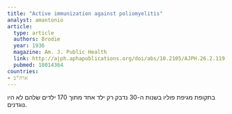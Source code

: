 ```yaml
---
title: "Active immunization against poliomyelitis"
analyst: amantonio
article:
  type: article
  authors: Brodie
  year: 1936
  magazine: Am. J. Public Health
  link: http://ajph.aphapublications.org/doi/abs/10.2105/AJPH.26.2.119
  pubmed: 18014364
countries:
- ארה"ב
---
```


בתקופת מגיפת פוליו בשנות ה-30 נדבק רק ילד אחד מתוך 170 ילדים שלהם לא היו נוגדנים.
